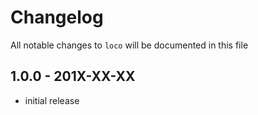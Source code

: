 # Changelog

All notable changes to `loco` will be documented in this file

## 1.0.0 - 201X-XX-XX

- initial release

